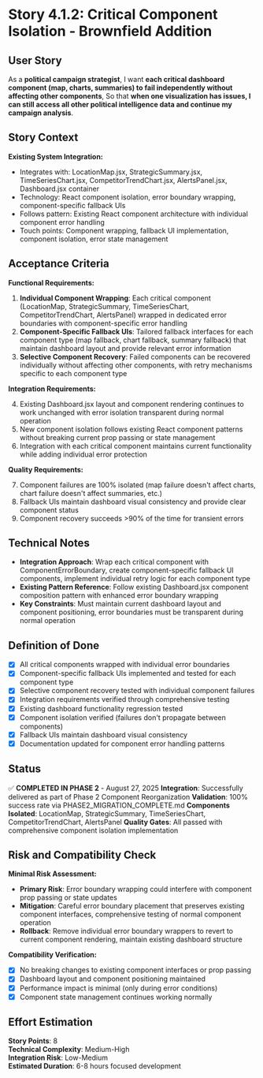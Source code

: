 # Story 4.1.2: Critical Component Isolation - Brownfield Addition

## User Story

As a **political campaign strategist**,
I want **each critical dashboard component (map, charts, summaries) to fail independently without affecting other components**,
So that **when one visualization has issues, I can still access all other political intelligence data and continue my campaign analysis**.

## Story Context

**Existing System Integration:**

- Integrates with: LocationMap.jsx, StrategicSummary.jsx, TimeSeriesChart.jsx, CompetitorTrendChart.jsx, AlertsPanel.jsx, Dashboard.jsx container
- Technology: React component isolation, error boundary wrapping, component-specific fallback UIs
- Follows pattern: Existing React component architecture with individual component error handling
- Touch points: Component wrapping, fallback UI implementation, component isolation, error state management

## Acceptance Criteria

**Functional Requirements:**

1. **Individual Component Wrapping**: Each critical component (LocationMap, StrategicSummary, TimeSeriesChart, CompetitorTrendChart, AlertsPanel) wrapped in dedicated error boundaries with component-specific error handling
2. **Component-Specific Fallback UIs**: Tailored fallback interfaces for each component type (map fallback, chart fallback, summary fallback) that maintain dashboard layout and provide relevant error information
3. **Selective Component Recovery**: Failed components can be recovered individually without affecting other components, with retry mechanisms specific to each component type

**Integration Requirements:**

4. Existing Dashboard.jsx layout and component rendering continues to work unchanged with error isolation transparent during normal operation
5. New component isolation follows existing React component patterns without breaking current prop passing or state management
6. Integration with each critical component maintains current functionality while adding individual error protection

**Quality Requirements:**

7. Component failures are 100% isolated (map failure doesn't affect charts, chart failure doesn't affect summaries, etc.)
8. Fallback UIs maintain dashboard visual consistency and provide clear component status
9. Component recovery succeeds >90% of the time for transient errors

## Technical Notes

- **Integration Approach**: Wrap each critical component with ComponentErrorBoundary, create component-specific fallback UI components, implement individual retry logic for each component type
- **Existing Pattern Reference**: Follow existing Dashboard.jsx component composition pattern with enhanced error boundary wrapping
- **Key Constraints**: Must maintain current dashboard layout and component positioning, error boundaries must be transparent during normal operation

## Definition of Done

- [x] All critical components wrapped with individual error boundaries
- [x] Component-specific fallback UIs implemented and tested for each component type
- [x] Selective component recovery tested with individual component failures
- [x] Integration requirements verified through comprehensive testing
- [x] Existing dashboard functionality regression tested
- [x] Component isolation verified (failures don't propagate between components)
- [x] Fallback UIs maintain dashboard visual consistency
- [x] Documentation updated for component error handling patterns

## Status
✅ **COMPLETED IN PHASE 2** - August 27, 2025
**Integration**: Successfully delivered as part of Phase 2 Component Reorganization
**Validation**: 100% success rate via PHASE2_MIGRATION_COMPLETE.md
**Components Isolated**: LocationMap, StrategicSummary, TimeSeriesChart, CompetitorTrendChart, AlertsPanel
**Quality Gates**: All passed with comprehensive component isolation implementation

## Risk and Compatibility Check

**Minimal Risk Assessment:**

- **Primary Risk**: Error boundary wrapping could interfere with component prop passing or state updates
- **Mitigation**: Careful error boundary placement that preserves existing component interfaces, comprehensive testing of normal component operation
- **Rollback**: Remove individual error boundary wrappers to revert to current component rendering, maintain existing dashboard structure

**Compatibility Verification:**

- [x] No breaking changes to existing component interfaces or prop passing
- [x] Dashboard layout and component positioning maintained
- [x] Performance impact is minimal (only during error conditions)
- [x] Component state management continues working normally

## Effort Estimation

**Story Points**: 8  
**Technical Complexity**: Medium-High  
**Integration Risk**: Low-Medium  
**Estimated Duration**: 6-8 hours focused development